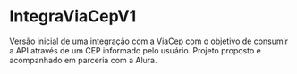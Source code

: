 # IntegraViaCepV1
Versão inicial de uma integração com a ViaCep com o objetivo de consumir a API através de um CEP informado pelo usuário. Projeto proposto e acompanhado em parceria com a Alura.
